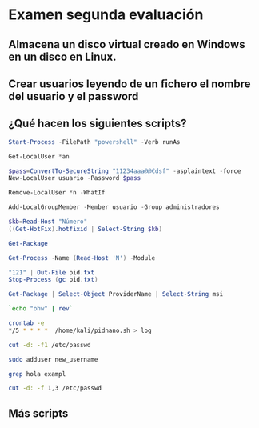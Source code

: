 # Examen segunda evaluación

## Almacena un disco virtual creado en Windows en un disco en Linux.

## Crear usuarios leyendo de un fichero el nombre del usuario y el password

## ¿Qué hacen los siguientes scripts?

```PowerShell
Start-Process -FilePath "powershell" -Verb runAs
```
```PowerShell
Get-LocalUser *an
```
```PowerShell
$pass=ConvertTo-SecureString "11234aaa@@€dsf" -asplaintext -force
New-LocalUser usuario -Password $pass
```
```PowerShell
Remove-LocalUser *n -WhatIf
```
```PowerShell
Add-LocalGroupMember -Member usuario -Group administradores
```
```PowerShell
$kb=Read-Host "Número"
((Get-HotFix).hotfixid | Select-String $kb)
```
```PowerShell
Get-Package
```
```PowerShell
Get-Process -Name (Read-Host 'N') -Module
```
```PowerShell
"121" | Out-File pid.txt
Stop-Process (gc pid.txt)
```
```PowerShell
Get-Package | Select-Object ProviderName | Select-String msi
```
```Bash
`echo "ohw" | rev`
```
```Bash
crontab -e
*/5 * * * *  /home/kali/pidnano.sh > log
```
```Bash
cut -d: -f1 /etc/passwd
```
```Bash
sudo adduser new_username
```
```Bash
grep hola exampl
```
```Bash
cut -d: -f 1,3 /etc/passwd
```

## Más scripts

```PowerShell

```

```Bash
```

